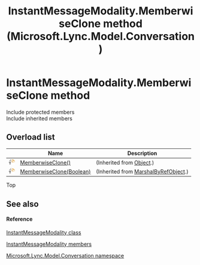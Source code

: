 ﻿---
title: InstantMessageModality.MemberwiseClone method  (Microsoft.Lync.Model.Conversation)
TOCTitle: 'MemberwiseClone method '
ms:assetid: Overload:Microsoft.Lync.Model.Conversation.InstantMessageModality.MemberwiseClone_DI_3_UC_OCS14MrefLyncWPF
ms:mtpsurl: https://msdn.microsoft.com/en-us/library/microsoft.lync.model.conversation.instantmessagemodality.memberwiseclone_di_3_uc_ocs14mreflyncwpf(v=office.15)
ms:contentKeyID: 48591756
ms.date: 07/28/2014
mtps_version: v=office.15
f1_keywords:
- Microsoft.Lync.Model.Conversation.InstantMessageModality.MemberwiseClone
dev_langs:
- CSharp
- JScript
- VB
- other
---

# InstantMessageModality.MemberwiseClone method

Include protected members  
Include inherited members  

## Overload list

<table>
<thead>
<tr class="header">
<th> </th>
<th>Name</th>
<th>Description</th>
</tr>
</thead>
<tbody>
<tr class="odd">
<td><img src="images/Hh347903.protmethod(Office.15).gif" title="Protected method" alt="Protected method" /></td>
<td><a href="http://msdn2.microsoft.com/en-us/library/57ctke0a">MemberwiseClone()</a></td>
<td>(Inherited from <a href="http://msdn2.microsoft.com/en-us/library/e5kfa45b">Object</a>.)</td>
</tr>
<tr class="even">
<td><img src="images/Hh347903.protmethod(Office.15).gif" title="Protected method" alt="Protected method" /></td>
<td><a href="http://msdn2.microsoft.com/en-us/library/ms131262">MemberwiseClone(Boolean)</a></td>
<td>(Inherited from <a href="http://msdn2.microsoft.com/en-us/library/w4302s1f">MarshalByRefObject</a>.)</td>
</tr>
</tbody>
</table>


Top

## See also

#### Reference

[InstantMessageModality class](instantmessagemodality-class-microsoft-lync-model-conversation_2.md)

[InstantMessageModality members](instantmessagemodality-members-microsoft-lync-model-conversation_2.md)

[Microsoft.Lync.Model.Conversation namespace](microsoft-lync-model-conversation-namespace_2.md)

